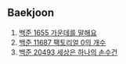 ## Baekjoon
1. [백준 1655 가운데를 말해요](https://github.com/sangwoo0727/Algorithm/blob/master/implementation/BOJ1655_%EA%B0%80%EC%9A%B4%EB%8D%B0%EB%A5%BC%EB%A7%90%ED%95%B4%EC%9A%94.java)
2. [백준 11687 팩토리얼 0의 개수](https://github.com/sangwoo0727/Algorithm/blob/master/BinarySearch/BOJ11687_%ED%8C%A9%ED%86%A0%EB%A6%AC%EC%96%BC0%EC%9D%98%EA%B0%9C%EC%88%98.java)
3. [백준 20493 세상은 하나의 손수건](https://github.com/sangwoo0727/Algorithm/blob/master/Simulation/BOJ20493_%EC%84%B8%EC%83%81%EC%9D%80%ED%95%98%EB%82%98%EC%9D%98%EC%86%90%EC%88%98%EA%B1%B4.java)